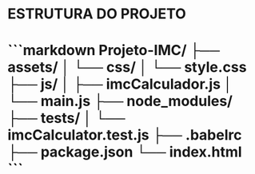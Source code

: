 <h1>ESTRUTURA DO PROJETO<h1>
```markdown
Projeto-IMC/
├── assets/
│   └── css/
│       └── style.css
├── js/
│   ├── imcCalculador.js
│   └── main.js
├── node_modules/
├── tests/
│   └── imcCalculator.test.js
├── .babelrc
├── package.json
└── index.html
```